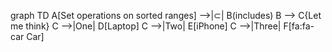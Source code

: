 graph TD
    A[Set operations on sorted ranges] 
    -->|$\subset$| B(includes)
    B --> C{Let me think}
    C -->|One| D[Laptop]
    C -->|Two| E[iPhone]
    C -->|Three| F[fa:fa-car Car]
